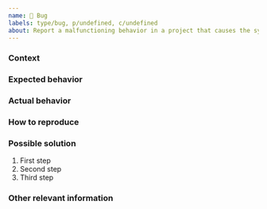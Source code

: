 ```yaml
---
name: 🐛 Bug
labels: type/bug, p/undefined, c/undefined
about: Report a malfunctioning behavior in a project that causes the system to produce an incorrect or unexpected result in backend.
---
```


### Context
<!-- REQUIRED -->
<!-- Link business logic documentation -->
<!-- OPTIONAL -->
<!-- Straighforward bug description, detail just in expected/actual behavior-->
<!-- Link dependent/related issues if any -->

### Expected behavior
<!-- REQUIRED -->
<!-- What should the system do when this situation occurs? -->

### Actual behavior
<!-- REQUIRED -->
<!-- What should the system actually does when this situation occurs? -->

### How to reproduce
<!-- REQUIRED -->
<!-- In which context did you find this bug? -->
<!-- It's important so that whoever is going to solve this bug can reproduce it -->

###  Possible solution
<!-- OPTIONAL, delete if not necessary -->
<!-- Detail a possible reason on why this bug has happened and how to fix it -->

1. First step
2. Second step
3. Third step

### Other relevant information
<!-- OPTIONAL, delete if not necessary -->
<!-- Logs, discussions, bugsnag issue -->